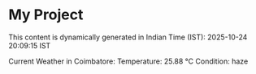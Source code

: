 # My Project

This content is dynamically generated in Indian Time (IST): 2025-10-24 20:09:15 IST


Current Weather in Coimbatore:
Temperature: 25.88 °C
Condition: haze
